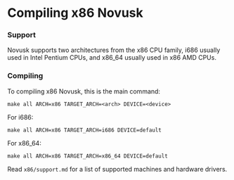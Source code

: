 # Compiling x86 Novusk

### Support
Novusk supports two architectures from the x86 CPU family, i686 usually used in Intel Pentium CPUs, and x86_64 usually
used in x86 AMD CPUs.

### Compiling

To compiling x86 Novusk, this is the main command:
```commandline
make all ARCH=x86 TARGET_ARCH=<arch> DEVICE=<device>
```

For i686:
```commandline
make all ARCH=x86 TARGET_ARCH=i686 DEVICE=default
```

For x86_64:
```commandline
make all ARCH=x86 TARGET_ARCH=x86_64 DEVICE=default
```

Read ``x86/support.md`` for a list of supported machines and hardware drivers.
